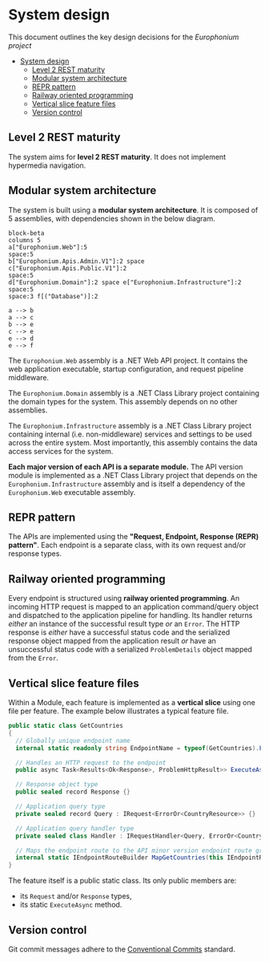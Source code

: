# System design

This document outlines the key design decisions for the *Europhonium project*

- [System design](#system-design)
  - [Level 2 REST maturity](#level-2-rest-maturity)
  - [Modular system architecture](#modular-system-architecture)
  - [REPR pattern](#repr-pattern)
  - [Railway oriented programming](#railway-oriented-programming)
  - [Vertical slice feature files](#vertical-slice-feature-files)
  - [Version control](#version-control)

## Level 2 REST maturity

The system aims for **level 2 REST maturity**. It does not implement hypermedia navigation.

## Modular system architecture

The system is built using a **modular system architecture**. It is composed of 5 assemblies, with dependencies shown in the below diagram.

```mermaid
block-beta
columns 5
a["Europhonium.Web"]:5
space:5
b["Europhonium.Apis.Admin.V1"]:2 space c["Europhonium.Apis.Public.V1"]:2
space:5
d["Europhonium.Domain"]:2 space e["Europhonium.Infrastructure"]:2
space:5
space:3 f[("Database")]:2

a --> b
a --> c
b --> e
c --> e
e --> d
e --> f
```

The `Europhonium.Web` assembly is a .NET Web API project. It contains the web application executable, startup configuration, and request pipeline middleware.

The `Europhonium.Domain` assembly is a .NET Class Library project containing the domain types for the system. This assembly depends on no other assemblies.

The `Europhonium.Infrastructure` assembly is a .NET Class Library project containing internal (i.e. non-middleware) services and settings to be used across the entire system. Most importantly, this assembly contains the data access services for the system.

**Each major version of each API is a separate module.** The API version module is implemented as a .NET Class Library project that depends on the `Europhonium.Infrastructure` assembly and is itself a dependency of the `Europhonium.Web` executable assembly.

## REPR pattern

The APIs are implemented using the **"Request, Endpoint, Response (REPR) pattern"**. Each endpoint is a separate class, with its own request and/or response types.

## Railway oriented programming

Every endpoint is structured using **railway oriented programming**. An incoming HTTP request is mapped to an application command/query object and dispatched to the application pipeline for handling. Its handler returns *either* an instance of the successful result type *or* an `Error`. The HTTP response is *either* have a successful status code and the serialized response object mapped from the application result *or* have an unsuccessful status code with a serialized `ProblemDetails` object mapped from the `Error`.

## Vertical slice feature files

Within a Module, each feature is implemented as a **vertical slice** using one file per feature. The example below illustrates a typical feature file.

```cs
public static class GetCountries
{
  // Globally unique endpoint name
  internal static readonly string EndpointName = typeof(GetCountries).FullName!;

  // Handles an HTTP request to the endpoint
  public async Task<Results<Ok<Response>, ProblemHttpResult>> ExecuteAsync(ISender sender, CancellationToken ct) {}

  // Response object type
  public sealed record Response {}

  // Application query type
  private sealed record Query : IRequest<ErrorOr<CountryResource>> {}

  // Application query handler type
  private sealed class Handler : IRequestHandler<Query, ErrorOr<CountryResource>> {}

  // Maps the endpoint route to the API minor version endpoint route group
  internal static IEndpointRouteBuilder MapGetCountries(this IEndpointRouteBuilder b) {}
}
```

The feature itself is a public static class. Its only public members are:

- its `Request` and/or `Response` types,
- its static `ExecuteAsync` method.

## Version control

Git commit messages adhere to the [Conventional Commits](https://www.conventionalcommits.org/en/v1.0.0/) standard.
